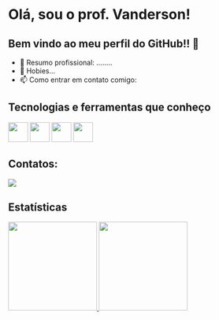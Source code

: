 # Olá, sou o prof. Vanderson!
## Bem vindo ao meu perfil do GitHub!! 👋

- 🔭 Resumo profissional: ........
- 🌱 Hobies...
- 📫 Como entrar em contato comigo: 

## Tecnologias e ferramentas que conheço

<img src="https://cdn.jsdelivr.net/gh/devicons/devicon/icons/angularjs/angularjs-original.svg" width="40" height="40"/> <img src="https://cdn.jsdelivr.net/gh/devicons/devicon/icons/css3/css3-original.svg" width="40" height="40"/> 
            <img src="https://cdn.jsdelivr.net/gh/devicons/devicon/icons/html5/html5-original-wordmark.svg" width="40" height="40"/>
            <img src="https://cdn.jsdelivr.net/gh/devicons/devicon/icons/docker/docker-original-wordmark.svg" width="40" height="40"/>

## Contatos:
<div>
<a href="mailto:contao@seu_e-mail.com.br"><img src="https://img.shields.io/badge/Gmail-D14836?style=for-the-badge&logo=gmail&logoColor=white" target="_blank"></a>
</div>

## Estatísticas
<div>
  <a href="https://github.com/vanderson-cruzeiro">
  <img height="180em" src="https://github-readme-stats.vercel.app/api/top-langs/?username=vanderson-cruzeiro&layout=compact&langs_count=7&theme=dracula"/>
  <img height="180em" src="https://github-readme-stats.vercel.app/api?username=vanderson-cruzeiro&show_icons=true&theme=dracula&include_all_commits=true&count_private=true"/>
</div>
          
